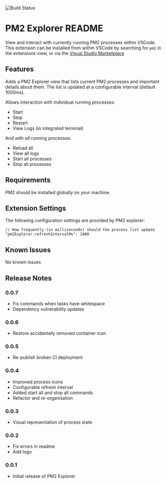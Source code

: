 ![Build Status](https://travis-ci.com/alsiola/pm2-explorer.svg?branch=master)

# PM2 Explorer README

View and interact with currently running PM2 processes within VSCode.  This extension can be installed from within VSCode by searching for `pm2` in the extensions view, or via the [Visual Studio Marketplace](https://marketplace.visualstudio.com/items?itemName=alex-young.pm2-explorer)

## Features

Adds a PM2 Explorer view that lists current PM2 processes and important details about them. The list is updated at a configurable interval (default 1000ms).

Allows interaction with individual running processes: 

 * Start
 * Stop
 * Restart
 * View Logs (in integrated terminal)

And with *all* running processes:

 * Reload all
 * View all logs
 * Start all processes
 * Stop all processes

## Requirements

PM2 should be installed globally on your machine.

## Extension Settings

 The following configuration settings are provided by PM2 explorer:

```
// How frequently (in milliseconds) should the process list update
"pm2Explorer.refreshIntervalMs": 1000
```

## Known Issues

No known issues

## Release Notes

### 0.0.7

* Fix commands when tasks have whitespace
* Dependency vulnerability updates

### 0.0.6

* Restore accidentally removed container icon

### 0.0.5

* Re-publish broken CI deployment

### 0.0.4
* Improved process icons
* Configurable refresh interval
* Added start all and stop all commands
* Refactor and re-organisation

### 0.0.3

* Visual representation of process state

### 0.0.2

* Fix errors in readme
* Add logo

### 0.0.1

* Initial release of PM2 Explorer
